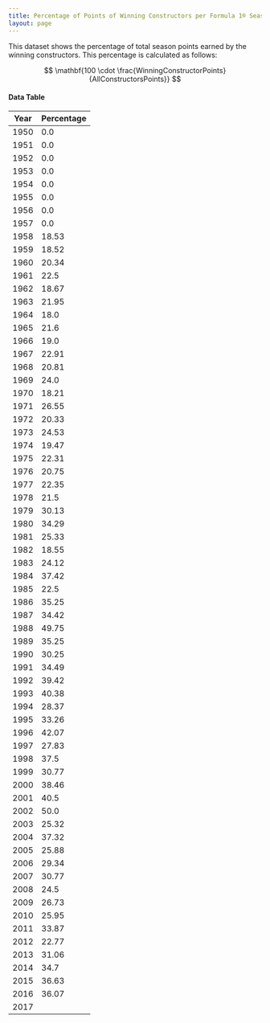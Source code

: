 ```yaml
---
title: Percentage of Points of Winning Constructors per Formula 1® Season
layout: page
---
```


<canvas id="chart" width="400" height="200"></canvas>
<script>
var data = {
    "datasets": [
        {
            "backgroundColor": "#f3a935",
            "borderColor": "#f68639",
            "borderWidth": 1,
            "data": [
                0,
                0,
                0,
                0,
                0,
                0,
                0,
                0,
                18,
                18,
                20,
                22,
                18,
                21,
                18,
                21,
                19,
                22,
                20,
                24,
                18,
                26,
                20,
                24,
                19,
                22,
                20,
                22,
                21,
                30,
                34,
                25,
                18,
                24,
                37,
                22,
                35,
                34,
                49,
                35,
                30,
                34,
                39,
                40,
                28,
                33,
                42,
                27,
                37,
                30,
                38,
                40,
                50,
                25,
                37,
                25,
                29,
                30,
                24,
                26,
                25,
                33,
                22,
                31,
                34,
                36,
                36
            ],
            "label": "Percentage"
        }
    ],
    "labels": [
        "1950",
        "1951",
        "1952",
        "1953",
        "1954",
        "1955",
        "1956",
        "1957",
        "1958",
        "1959",
        "1960",
        "1961",
        "1962",
        "1963",
        "1964",
        "1965",
        "1966",
        "1967",
        "1968",
        "1969",
        "1970",
        "1971",
        "1972",
        "1973",
        "1974",
        "1975",
        "1976",
        "1977",
        "1978",
        "1979",
        "1980",
        "1981",
        "1982",
        "1983",
        "1984",
        "1985",
        "1986",
        "1987",
        "1988",
        "1989",
        "1990",
        "1991",
        "1992",
        "1993",
        "1994",
        "1995",
        "1996",
        "1997",
        "1998",
        "1999",
        "2000",
        "2001",
        "2002",
        "2003",
        "2004",
        "2005",
        "2006",
        "2007",
        "2008",
        "2009",
        "2010",
        "2011",
        "2012",
        "2013",
        "2014",
        "2015",
        "2016",
        "2017"
    ]
};
var options = {
  legend: {
    display: false
  },
  scales: {
    xAxes: [{
      ticks: {
        beginAtZero: true
      }
    }],
    yAxes: [{
      ticks: {
        beginAtZero: true
      }
    }]
  }
};
new Chart("chart", {
    data: data,
    type: 'bar',
    options: options
});
</script>

This dataset shows the percentage of total season points earned by the winning constructors. This percentage is calculated as follows:

$$ \mathbf{100 \cdot \frac{WinningConstructorPoints}{AllConstructorsPoints}} $$

#### Data Table

| Year | Percentage |
|--|--|
| 1950 | 0.0 |
| 1951 | 0.0 |
| 1952 | 0.0 |
| 1953 | 0.0 |
| 1954 | 0.0 |
| 1955 | 0.0 |
| 1956 | 0.0 |
| 1957 | 0.0 |
| 1958 | 18.53 |
| 1959 | 18.52 |
| 1960 | 20.34 |
| 1961 | 22.5 |
| 1962 | 18.67 |
| 1963 | 21.95 |
| 1964 | 18.0 |
| 1965 | 21.6 |
| 1966 | 19.0 |
| 1967 | 22.91 |
| 1968 | 20.81 |
| 1969 | 24.0 |
| 1970 | 18.21 |
| 1971 | 26.55 |
| 1972 | 20.33 |
| 1973 | 24.53 |
| 1974 | 19.47 |
| 1975 | 22.31 |
| 1976 | 20.75 |
| 1977 | 22.35 |
| 1978 | 21.5 |
| 1979 | 30.13 |
| 1980 | 34.29 |
| 1981 | 25.33 |
| 1982 | 18.55 |
| 1983 | 24.12 |
| 1984 | 37.42 |
| 1985 | 22.5 |
| 1986 | 35.25 |
| 1987 | 34.42 |
| 1988 | 49.75 |
| 1989 | 35.25 |
| 1990 | 30.25 |
| 1991 | 34.49 |
| 1992 | 39.42 |
| 1993 | 40.38 |
| 1994 | 28.37 |
| 1995 | 33.26 |
| 1996 | 42.07 |
| 1997 | 27.83 |
| 1998 | 37.5 |
| 1999 | 30.77 |
| 2000 | 38.46 |
| 2001 | 40.5 |
| 2002 | 50.0 |
| 2003 | 25.32 |
| 2004 | 37.32 |
| 2005 | 25.88 |
| 2006 | 29.34 |
| 2007 | 30.77 |
| 2008 | 24.5 |
| 2009 | 26.73 |
| 2010 | 25.95 |
| 2011 | 33.87 |
| 2012 | 22.77 |
| 2013 | 31.06 |
| 2014 | 34.7 |
| 2015 | 36.63 |
| 2016 | 36.07 |
| 2017 |
